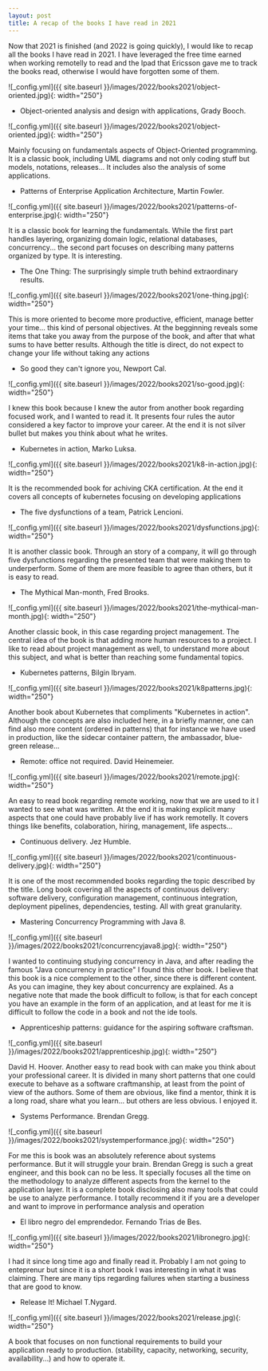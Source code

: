 ```yaml
---
layout: post
title: A recap of the books I have read in 2021
---
```


Now that 2021 is finished (and 2022 is going quickly), I would like to recap all the books I have read in 2021. I have leveraged the free time earned when working remotelly to read and the Ipad that Ericsson gave me to track the books read, otherwise I would have forgotten some of them.

![_config.yml]({{ site.baseurl }}/images/2022/books2021/object-oriented.jpg){: width="250"}

- Object-oriented analysis and design with applications, Grady Booch.

![_config.yml]({{ site.baseurl }}/images/2022/books2021/object-oriented.jpg){: width="250"}

Mainly focusing on fundamentals aspects of Object-Oriented programming. It is a classic book, including UML diagrams and not only coding stuff but models, notations, releases... It includes also the analysis of some applications.
- Patterns of Enterprise Application Architecture, Martin Fowler.

![_config.yml]({{ site.baseurl }}/images/2022/books2021/patterns-of-enterprise.jpg){: width="250"}

It is a classic book for learning the fundamentals. While the first part handles layering, organizing domain logic, relational databases, concurrency... the second part focuses on describing many patterns organized by type. It is interesting.

- The One Thing: The surprisingly simple truth behind extraordinary results.

![_config.yml]({{ site.baseurl }}/images/2022/books2021/one-thing.jpg){: width="250"}

This is more oriented to become more productive, efficient, manage better your time... this kind of personal objectives. At the begginning reveals some items that take you away from the purpose of the book, and after that what sums to have better results. Although the title is direct, do not expect to change your life without taking any actions

- So good they can't ignore you, Newport Cal.

![_config.yml]({{ site.baseurl }}/images/2022/books2021/so-good.jpg){: width="250"}

I knew this book because I knew the autor from another book regarding focused work, and I wanted to read it. It presents four rules the autor considered a key factor to improve your career. At the end it is not silver bullet but makes you think about what he writes.

- Kubernetes in action, Marko Luksa.

![_config.yml]({{ site.baseurl }}/images/2022/books2021/k8-in-action.jpg){: width="250"}

It is the recommended book for achiving CKA certification. At the end it covers all concepts of kubernetes focusing on developing applications

- The five dysfunctions of a team, Patrick Lencioni.

![_config.yml]({{ site.baseurl }}/images/2022/books2021/dysfunctions.jpg){: width="250"}

It is another classic book. Through an story of a company, it will go through five dysfunctions regarding the presented team that were making them to underperform. Some of them are more feasible to agree than others, but it is easy to read.

- The Mythical Man-month, Fred Brooks.

![_config.yml]({{ site.baseurl }}/images/2022/books2021/the-mythical-man-month.jpg){: width="250"}

Another classic book, in this case regarding project management. The central idea of the book is that adding more human resources to a project. I like to read about project management as well, to understand more about this subject, and what is better than reaching some fundamental topics.

- Kubernetes patterns, Bilgin Ibryam.

![_config.yml]({{ site.baseurl }}/images/2022/books2021/k8patterns.jpg){: width="250"}

Another book about Kubernetes that compliments "Kubernetes in action". Although the concepts are also included here, in a briefly manner, one can find also more content (ordered in patterns) that for instance we have used in production, like the sidecar container pattern, the ambassador, blue-green release...

- Remote: office not required. David Heinemeier.

![_config.yml]({{ site.baseurl }}/images/2022/books2021/remote.jpg){: width="250"}

An easy to read book regarding remote working, now that we are used to it I wanted to see what was written. At the end it is making explicit many aspects that one could have probably live if has work remotelly. It covers things like benefits, colaboration, hiring, management, life aspects...

- Continuous delivery. Jez Humble.

![_config.yml]({{ site.baseurl }}/images/2022/books2021/continuous-delivery.jpg){: width="250"}

It is one of the most recommended books regarding the topic described by the title. Long book covering all the aspects of continuous delivery: software delivery, configuration management, continuous integration, deployment pipelines, dependencies, testing. All with great granularity.

- Mastering Concurrency Programming with Java 8.

![_config.yml]({{ site.baseurl }}/images/2022/books2021/concurrencyjava8.jpg){: width="250"}

I wanted to continuing studying concurrency in Java, and after reading the famous "Java concurrency in practice" I found this other book. I believe that this book is a nice complement to the other, since there is different content. As you can imagine, they key about concurrency are explained. As a negative note that made the book difficult to follow, is that for each concept you have an example in the form of an application, and at least for me it is difficult to follow the code in a book and not the ide tools.

- Apprenticeship patterns: guidance for the aspiring software craftsman.

![_config.yml]({{ site.baseurl }}/images/2022/books2021/apprenticeship.jpg){: width="250"}

David H. Hoover. Another easy to read book with can make you think about your professional career. It is divided in many short patterns that one could execute to behave as a software craftmanship, at least from the point of view of the authors. Some of them are obvious, like find a mentor, think it is a long road, share what you learn... but others are less obvious. I enjoyed it.

- Systems Performance. Brendan Gregg.

![_config.yml]({{ site.baseurl }}/images/2022/books2021/systemperformance.jpg){: width="250"}

For me this is book was an absolutely reference about systems performance. But it will struggle your brain. Brendan Gregg is such a great engineer, and this book can no be less. It specially focuses all the time on the methodology to analyze different aspects from the kernel to the application layer. It is a complete book disclosing also many tools that could be use to analyze performance. I totally recommend it if you are a developer and want to improve in performance analysis and operation

- El libro negro del emprendedor. Fernando Trias de Bes.

![_config.yml]({{ site.baseurl }}/images/2022/books2021/libronegro.jpg){: width="250"}

 I had it since long time ago and finally read it. Probably I am not going to enteprenur but since it is a short book I was interesting in what it was claiming. There are many tips regarding failures when starting a business that are good to know.

- Release It! Michael T.Nygard.

![_config.yml]({{ site.baseurl }}/images/2022/books2021/release.jpg){: width="250"}

A book that focuses on non functional requirements to build your application ready to production. (stability, capacity, networking, security, availability...) and how to operate it.
